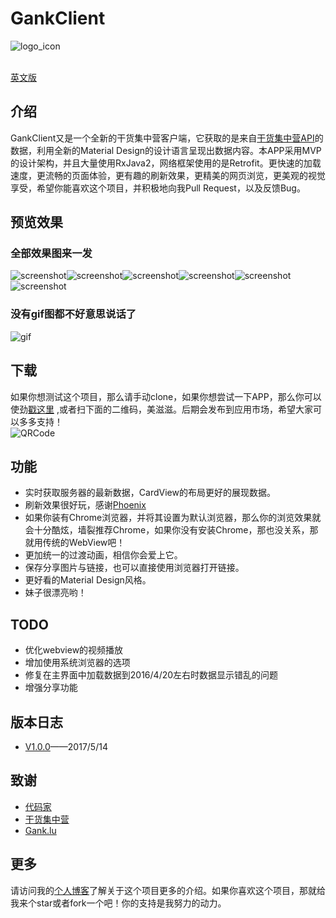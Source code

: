 # GankClient
![logo_icon](/screenshots/logo.png)    <br><br>

[英文版](/README.md)
## 介绍
GankClient又是一个全新的干货集中营客户端，它获取的是来自[干货集中营API](http://gank.io/api)的数据，利用全新的Material Design的设计语言呈现出数据内容。本APP采用MVP的设计架构，并且大量使用RxJava2，网络框架使用的是Retrofit。更快速的加载速度，更流畅的页面体验，更有趣的刷新效果，更精美的网页浏览，更美观的视觉享受，希望你能喜欢这个项目，并积极地向我Pull Request，以及反馈Bug。
## 预览效果
### 全部效果图来一发
![screenshot](/screenshots/1.png)![screenshot](/screenshots/2.png)![screenshot](/screenshots/3.png)![screenshot](/screenshots/4.png)![screenshot](/screenshots/5.png)![screenshot](/screenshots/6.png)      

### 没有gif图都不好意思说话了
![gif](/screenshots/gank.gif)
## 下载
如果你想测试这个项目，那么请手动clone，如果你想尝试一下APP，那么你可以使劲[戳这里](http://fir.im/1110) ,或者扫下面的二维码，美滋滋。后期会发布到应用市场，希望大家可以多多支持！    
![QRCode](/screenshots/QRCode.png)
## 功能
* 实时获取服务器的最新数据，CardView的布局更好的展现数据。
* 刷新效果很好玩，感谢[Phoenix](https://github.com/Yalantis/Phoenix)
* 如果你装有Chrome浏览器，并将其设置为默认浏览器，那么你的浏览效果就会十分酷炫，墙裂推荐Chrome，如果你没有安装Chrome，那也没关系，那就用传统的WebView吧！
* 更加统一的过渡动画，相信你会爱上它。
* 保存分享图片与链接，也可以直接使用浏览器打开链接。
* 更好看的Material Design风格。
* 妹子很漂亮哟！

## TODO
* 优化webview的视频播放
* 增加使用系统浏览器的选项
* 修复在主界面中加载数据到2016/4/20左右时数据显示错乱的问题
* 增强分享功能

## 版本日志
* [V1.0.0](https://github.com/Wensibob/GankClient/releases/tag/V1.0.0)——2017/5/14

## 致谢
* [代码家](https://daimajia.com/)
* [干货集中营](http://gank.io/)
* [Gank.lu](https://github.com/Panl/Gank.io)

## 更多
请访问我的[个人博客](http://wensibo.net)了解关于这个项目更多的介绍。如果你喜欢这个项目，那就给我来个star或者fork一个吧！你的支持是我努力的动力。
